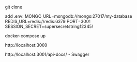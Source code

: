 git clone

add .env:
MONGO_URL=mongodb://mongo:27017/my-database
REDIS_URL=redis://redis:6379
PORT=3001
SESSION_SECRET=supersecretstring12345!

docker-compose up

http://localhost:3000

http://localhost:3001/api-docs/ - Swagger
